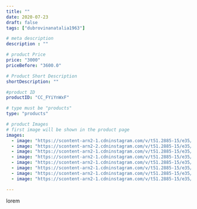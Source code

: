 ```yaml
---
title: ""
date: 2020-07-23
draft: false
tags: ["dubrovinanatalia1963"]

# meta description
description : ""

# product Price
price: "3000"
priceBefore: "3600.0"

# Product Short Description
shortDescription: ""

#product ID
productID: "CC_FYiYnWxF"

# type must be "products"
type: "products"

# product Images
# first image will be shown in the product page
images:
  - image: "https://scontent-arn2-1.cdninstagram.com/v/t51.2885-15/e35/115822584_290470405494580_5086123314314456953_n.jpg?se=7&tp=1&_nc_ht=scontent-arn2-1.cdninstagram.com&_nc_cat=104&_nc_ohc=OJQw66fMfYYAX-NBswE&ccb=7-4&oh=cc925a72798c8a3f2339746c651b04fb&oe=6084F01A&ig_cache_key=MjM1OTYyODQwMzgzNjgyMTQ3Mg%3D%3D.2-ccb7-4"
  - image: "https://scontent-arn2-2.cdninstagram.com/v/t51.2885-15/e35/115860131_1293112060895720_1701217339750274597_n.jpg?se=7&tp=1&_nc_ht=scontent-arn2-2.cdninstagram.com&_nc_cat=108&_nc_ohc=cmspb5iuCeUAX9kpJ8z&ccb=7-4&oh=825d22be087c0c4cd7def3fd5ba66a00&oe=608530E8&ig_cache_key=MjM1OTYyODQwMzc3ODA3OTE4NQ%3D%3D.2-ccb7-4"
  - image: "https://scontent-arn2-1.cdninstagram.com/v/t51.2885-15/e35/111515382_738661286966663_8762055873831708179_n.jpg?se=7&tp=1&_nc_ht=scontent-arn2-1.cdninstagram.com&_nc_cat=111&_nc_ohc=UxWt2a2INgcAX-xslga&ccb=7-4&oh=b11df4c28efa30a5e458ba3e50dac828&oe=6083BF86&ig_cache_key=MjM1OTYyODQwMzc5NTAxMzkwNw%3D%3D.2-ccb7-4"
  - image: "https://scontent-arn2-1.cdninstagram.com/v/t51.2885-15/e35/109955015_716873362497153_6473426333588324309_n.jpg?se=7&tp=1&_nc_ht=scontent-arn2-1.cdninstagram.com&_nc_cat=109&_nc_ohc=Ywf4hvIMN-QAX9PS61N&ccb=7-4&oh=a8ec080f69a060ecadce500953773df2&oe=608327A5&ig_cache_key=MjM1OTYyODQwMzc2MTQ2ODMxOQ%3D%3D.2-ccb7-4"
  - image: "https://scontent-arn2-1.cdninstagram.com/v/t51.2885-15/e35/115712471_314959259912458_514593804734641674_n.jpg?se=7&tp=1&_nc_ht=scontent-arn2-1.cdninstagram.com&_nc_cat=110&_nc_ohc=c2F3nXNsvQ8AX_KVo-X&ccb=7-4&oh=c4a08532960076f87f358cf963ea0a64&oe=6083705F&ig_cache_key=MjM1OTYyODQwMzgwMzI5NjI5NA%3D%3D.2-ccb7-4"
  - image: "https://scontent-arn2-1.cdninstagram.com/v/t51.2885-15/e35/113725557_3059393567493250_5488623079351468489_n.jpg?se=7&tp=1&_nc_ht=scontent-arn2-1.cdninstagram.com&_nc_cat=110&_nc_ohc=UhB8IIS0kN0AX_K9Yw-&ccb=7-4&oh=3fae438ffc7f926433730b5d260b02e6&oe=6084EE9D&ig_cache_key=MjM1OTYyODQwMzgzNjk1NjU4MQ%3D%3D.2-ccb7-4"
  - image: "https://scontent-arn2-1.cdninstagram.com/v/t51.2885-15/e35/109969954_575779916421793_636593184914869625_n.jpg?se=7&tp=1&_nc_ht=scontent-arn2-1.cdninstagram.com&_nc_cat=101&_nc_ohc=rbgtI-BbrOIAX--YuDt&ccb=7-4&oh=1b62da2928cc4b9020fd0e335b536819&oe=6083B51A&ig_cache_key=MjM1OTYyODQwMzgyMDA4NDE0NQ%3D%3D.2-ccb7-4"
  - image: "https://scontent-arn2-1.cdninstagram.com/v/t51.2885-15/e35/115794438_156933902592637_3801838146654933157_n.jpg?se=7&tp=1&_nc_ht=scontent-arn2-1.cdninstagram.com&_nc_cat=101&_nc_ohc=uuEz7bvFHaoAX_ckiE0&ccb=7-4&oh=011dcc9db40b7647c5d99d3ca6a6e0a9&oe=6084C5B0&ig_cache_key=MjM1OTYyODQwMzgyMDA4MzA2OA%3D%3D.2-ccb7-4"

---
```

lorem
